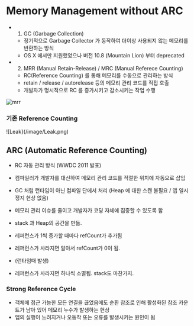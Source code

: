 # Memory Management without ARC

- 1. GC (Garbage Collection)
  - 정기적으로 Garbage Collector 가 동작하여 더이상 사용되지 않는 메모리를 반환하는 방식
  - OS X 에서만 지원했었으나 버전 10.8 (Mountain Lion) 부터 deprecated

- 2. MRR (Manual Retain-Release) / MRC (Manual Referece Counting)
  - RC(Reference Counting) 를 통해 메모리를 수동으로 관리하는 방식
  - retain / release / autorelease 등의 메모리 관리 코드를 직접 호출
  - 개발자가 명시적으로 RC 를 증가시키고 감소시키는 작업 수행


![mrr](/image/MRR.png)



### 기존 Reference Counting

![Leak}(/image/Leak.png)


## ARC (Automatic Reference Counting)


- RC 자동 관리 방식 (WWDC 2011 발표)
- 컴파일러가 개발자를 대신하여 메모리 관리 코드를 적절한 위치에 자동으로 삽입
- GC 처럼 런타임이 아닌 컴파일 단에서 처리 (Heap 에 대한 스캔 불필요 / 앱 일시 정지 현상 없음)
- 메모리 관리 이슈를 줄이고 개발자가 코딩 자체에 집중할 수 있도록 함






- stack 과 Heap의 공간을 만듦. 
- 레퍼런스가 1씩 증가할 때마다 refCount가 추가됨 
- 레퍼런스가 사라지면 알아서 refCount가 0이 됨. 
- (런타임때 발생)




- 레퍼런스가 사라지면 하나씩 소멸됨. stack도 마찬가지. 




### Strong Reference Cycle

- 객체에 접근 가능한 모든 연결을 끊었음에도 순환 참조로 인해 활성화된 참조 카운트가 남아 있어 메모리 누수가 발생하는 현상
- 앱의 실행이 느려지거나 오동작 또는 오류를 발생시키는 원인이 됨


 
